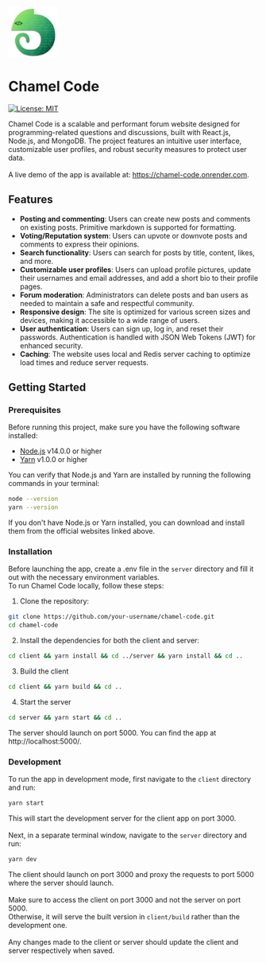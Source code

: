 <img src="/client/src/images/logo.png" alt="Chamel Code logo" width="100" height="100">

# Chamel Code
[![License: MIT](https://img.shields.io/badge/License-MIT-yellow.svg)](https://opensource.org/licenses/MIT)

Chamel Code is a scalable and performant forum website designed for programming-related questions and discussions, built with React.js, Node.js, and MongoDB. The project features an intuitive user interface, customizable user profiles, and robust security measures to protect user data.</br>
</br>
A live demo of the app is available at: https://chamel-code.onrender.com.

## Features

* **Posting and commenting**: Users can create new posts and comments on existing posts. Primitive markdown is supported for formatting.
* **Voting/Reputation system**: Users can upvote or downvote posts and comments to express their opinions.
* **Search functionality**: Users can search for posts by title, content, likes, and more.
* **Customizable user profiles**: Users can upload profile pictures, update their usernames and email addresses, and add a short bio to their profile pages.
* **Forum moderation**: Administrators can delete posts and ban users as needed to maintain a safe and respectful community.
* **Responsive design**: The site is optimized for various screen sizes and devices, making it accessible to a wide range of users.
* **User authentication**: Users can sign up, log in, and reset their passwords. Authentication is handled with JSON Web Tokens (JWT) for enhanced security.
* **Caching**: The website uses local and Redis server caching to optimize load times and reduce server requests.

## Getting Started

### Prerequisites

Before running this project, make sure you have the following software installed:

* [Node.js](https://nodejs.org/en/) v14.0.0 or higher
* [Yarn](https://yarnpkg.com/) v1.0.0 or higher

You can verify that Node.js and Yarn are installed by running the following commands in your terminal:

```sh
node --version
yarn --version
```

If you don't have Node.js or Yarn installed, you can download and install them from the official websites linked above.

### Installation

Before launching the app, create a .env file in the `server` directory and fill it out with the necessary environment variables.</br>
To run Chamel Code locally, follow these steps:

1. Clone the repository:

```sh
git clone https://github.com/your-username/chamel-code.git
cd chamel-code
``` 

2. Install the dependencies for both the client and server:

```sh
cd client && yarn install && cd ../server && yarn install && cd ..
```

3. Build the client

```sh
cd client && yarn build && cd ..
```

4. Start the server

```sh
cd server && yarn start && cd ..
```

The server should launch on port 5000. You can find the app at http://localhost:5000/.

### Development

To run the app in development mode, first navigate to the `client` directory and run:

```sh
yarn start
```

This will start the development server for the client app on port 3000.</br>
</br>
Next, in a separate terminal window, navigate to the `server` directory and run:

```sh
yarn dev
```

The client should launch on port 3000 and proxy the requests to port 5000 where the server should launch.</br>
</br>
Make sure to access the client on port 3000 and not the server on port 5000.</br>
Otherwise, it will serve the built version in `client/build` rather than the development one.</br>
</br>
Any changes made to the client or server should update the client and server respectively when saved.
